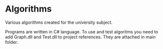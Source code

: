 # Algorithms
Various algorithms created for the university subject.

Programs are written in C# language. To use and test algoritms you need to add Graph.dll and Test.dll to project references.
They are attached in main folder.
